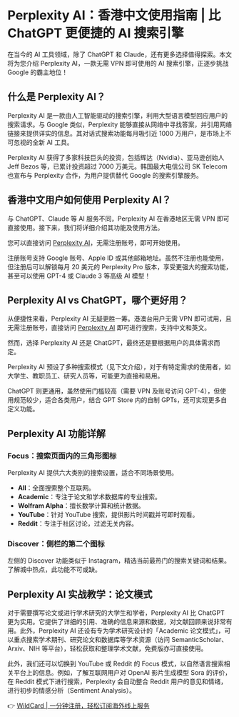 # Perplexity AI：香港中文使用指南 | 比 ChatGPT 更便捷的 AI 搜索引擎

在当今的 AI 工具领域，除了 ChatGPT 和 Claude，还有更多选择值得探索。本文将为您介绍 Perplexity AI，一款无需 VPN 即可使用的 AI 搜索引擎，正逐步挑战 Google 的霸主地位！

## 什么是 Perplexity AI？

Perplexity AI 是一款由人工智能驱动的搜索引擎，利用大型语言模型回应用户的搜索请求。与 Google 类似，Perplexity 能够直接从网络中寻找答案，并引用网络链接来提供详实的信息。其对话式搜索功能每月吸引近 1000 万用户，是市场上不可忽视的全新 AI 工具。

Perplexity AI 获得了多家科技巨头的投资，包括辉达（Nvidia）、亚马逊创始人 Jeff Bezos 等，已累计投资超过 7000 万美元。韩国最大电信公司 SK Telecom 也宣布与 Perplexity 合作，为用户提供替代 Google 的搜索引擎服务。

## 香港中文用户如何使用 Perplexity AI？

与 ChatGPT、Claude 等 AI 服务不同，Perplexity AI 在香港地区无需 VPN 即可直接使用。接下来，我们将详细介绍其功能及使用方法。

您可以直接访问 [Perplexity AI](https://www.perplexity.ai/)，无需注册账号，即可开始使用。

注册账号支持 Google 账号、Apple ID 或其他邮箱地址。虽然不注册也能使用，但注册后可以解锁每月 20 美元的 Perplexity Pro 版本，享受更强大的搜索功能，甚至可以使用 GPT-4 或 Claude 3 等高级 AI 模型！

## Perplexity AI vs ChatGPT，哪个更好用？

从便捷性来看，Perplexity AI 无疑更胜一筹。港澳台用户无需 VPN 即可试用，且无需注册账号，直接访问 [Perplexity AI](https://www.perplexity.ai/) 即可进行搜索，支持中文和英文。

然而，选择 Perplexity AI 还是 ChatGPT，最终还是要根据用户的具体需求而定。

Perplexity AI 预设了多种搜索模式（见下文介绍），对于有特定需求的使用者，如大学生、教职员工、研究人员等，可能更为直接和易用。

ChatGPT 则更通用，虽然使用门槛较高（需要 VPN 及账号访问 GPT-4），但使用规范较少，适合各类用户，结合 GPT Store 内的自制 GPTs，还可实现更多自定义功能。

## Perplexity AI 功能详解

### Focus：搜索页面内的三角形图标

Perplexity AI 提供六大类别的搜索设置，适合不同场景使用。

- **All**：全面搜索整个互联网。
- **Academic**：专注于论文和学术数据库的专业搜索。
- **Wolfram Alpha**：擅长数学计算和统计数据。
- **YouTube**：针对 YouTube 搜索，提供影片时间戳并可即时观看。
- **Reddit**：专注于社区讨论，过滤无关内容。

### Discover：侧栏的第二个图标

左侧的 Discover 功能类似于 Instagram，精选当前最热门的搜索关键词和结果。了解城中热点，此功能不可或缺。

## Perplexity AI 实战教学：论文模式

对于需要撰写论文或进行学术研究的大学生和学者，Perplexity AI 比 ChatGPT 更为实用。它提供了详细的引用、准确的信息来源和数据，对文献回顾来说非常有用。此外，Perplexity AI 还设有专为学术研究设计的「Academic 论文模式」，可以重点搜索学术期刊、研究论文和数据库等学术资源（访问 SemanticScholar、Arxiv、NIH 等平台），轻松获取和整理学术文献，免费版亦可直接使用。

此外，我们还可以切换到 YouTube 或 Reddit 的 Focus 模式，以自然语言搜索相关平台上的信息。例如，了解互联网用户对 OpenAI 影片生成模型 Sora 的评价，在 Reddit 模式下进行搜索，Perplexity 会自动整合 Reddit 用户的意见和情绪，进行初步的情感分析（Sentiment Analysis）。

👉 [WildCard | 一分钟注册，轻松订阅海外线上服务](https://bbtdd.com/WildCard)